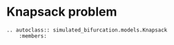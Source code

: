 # Knapsack problem

```{eval-rst}
.. autoclass:: simulated_bifurcation.models.Knapsack
    :members:
```
